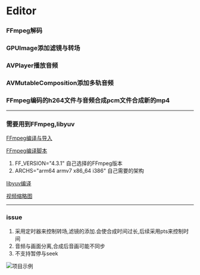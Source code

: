 # Editor

<h3>FFmpeg解码</h3>

<h3>GPUImage添加滤镜与转场</h3>

<h3>AVPlayer播放音频</h3>

<h3>AVMutableComposition添加多轨音频</h3>

<h3>FFmpeg编码的h264文件与音频合成pcm文件合成新的mp4</h3>

***
<h3>需要用到FFmpeg,libyuv</h3>  

[FFmpeg编译与导入](https://juejin.cn/post/6844903857097539591)

[FFmpeg编译脚本](https://github.com/kewlbear/FFmpeg-iOS-build-script)

<ol>
<li>FF_VERSION="4.3.1" 自己选择的FFmpeg版本</li>
<li>ARCHS="arm64 armv7 x86_64 i386" 自己需要的架构</li>
</ol>

[libyuv编译](https://chromium.googlesource.com/libyuv/libyuv/+/HEAD/docs/getting_started.md)

[视频缩略图](https://github.com/VideoFlint/VITimelineView)

***
<h3>issue</h3>
<ol>
<li>采用定时器来控制转场,滤镜的添加.会使合成时间过长,后续采用pts来控制时间</li>
<li>音频与画面分离,合成后音画可能不同步</li>
<li>不支持暂停与seek</li>
</ol>

![项目示例](https://github.com/MysteryRan/Editor/blob/main/img/demo.gif "界面")
